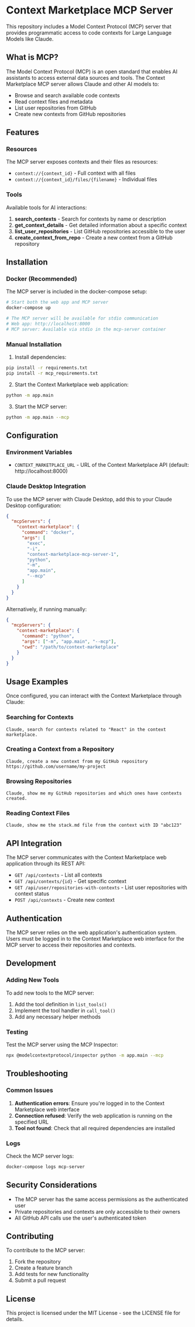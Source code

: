 # Context Marketplace MCP Server

This repository includes a Model Context Protocol (MCP) server that provides programmatic access to code contexts for Large Language Models like Claude.

## What is MCP?

The Model Context Protocol (MCP) is an open standard that enables AI assistants to access external data sources and tools. The Context Marketplace MCP server allows Claude and other AI models to:

- Browse and search available code contexts
- Read context files and metadata
- List user repositories from GitHub
- Create new contexts from GitHub repositories

## Features

### Resources
The MCP server exposes contexts and their files as resources:
- `context://{context_id}` - Full context with all files
- `context://{context_id}/files/{filename}` - Individual files

### Tools
Available tools for AI interactions:

1. **search_contexts** - Search for contexts by name or description
2. **get_context_details** - Get detailed information about a specific context
3. **list_user_repositories** - List GitHub repositories accessible to the user
4. **create_context_from_repo** - Create a new context from a GitHub repository

## Installation

### Docker (Recommended)

The MCP server is included in the docker-compose setup:

```bash
# Start both the web app and MCP server
docker-compose up

# The MCP server will be available for stdio communication
# Web app: http://localhost:8000
# MCP server: Available via stdio in the mcp-server container
```

### Manual Installation

1. Install dependencies:
```bash
pip install -r requirements.txt
pip install -r mcp_requirements.txt
```

2. Start the Context Marketplace web application:
```bash
python -m app.main
```

3. Start the MCP server:
```bash
python -m app.main --mcp
```

## Configuration

### Environment Variables

- `CONTEXT_MARKETPLACE_URL` - URL of the Context Marketplace API (default: http://localhost:8000)

### Claude Desktop Integration

To use the MCP server with Claude Desktop, add this to your Claude Desktop configuration:

```json
{
  "mcpServers": {
    "context-marketplace": {
      "command": "docker",
      "args": [
        "exec",
        "-i",
        "context-marketplace-mcp-server-1",
        "python",
        "-m",
        "app.main",
        "--mcp"
      ]
    }
  }
}
```

Alternatively, if running manually:

```json
{
  "mcpServers": {
    "context-marketplace": {
      "command": "python",
      "args": ["-m", "app.main", "--mcp"],
      "cwd": "/path/to/context-marketplace"
    }
  }
}
```

## Usage Examples

Once configured, you can interact with the Context Marketplace through Claude:

### Searching for Contexts
```
Claude, search for contexts related to "React" in the context marketplace.
```

### Creating a Context from a Repository
```
Claude, create a new context from my GitHub repository https://github.com/username/my-project
```

### Browsing Repositories
```
Claude, show me my GitHub repositories and which ones have contexts created.
```

### Reading Context Files
```
Claude, show me the stack.md file from the context with ID "abc123"
```

## API Integration

The MCP server communicates with the Context Marketplace web application through its REST API:

- `GET /api/contexts` - List all contexts
- `GET /api/contexts/{id}` - Get specific context
- `GET /api/user/repositories-with-contexts` - List user repositories with context status
- `POST /api/contexts` - Create new context

## Authentication

The MCP server relies on the web application's authentication system. Users must be logged in to the Context Marketplace web interface for the MCP server to access their repositories and contexts.

## Development

### Adding New Tools

To add new tools to the MCP server:

1. Add the tool definition in `list_tools()`
2. Implement the tool handler in `call_tool()`
3. Add any necessary helper methods

### Testing

Test the MCP server using the MCP Inspector:

```bash
npx @modelcontextprotocol/inspector python -m app.main --mcp
```

## Troubleshooting

### Common Issues

1. **Authentication errors**: Ensure you're logged in to the Context Marketplace web interface
2. **Connection refused**: Verify the web application is running on the specified URL
3. **Tool not found**: Check that all required dependencies are installed

### Logs

Check the MCP server logs:
```bash
docker-compose logs mcp-server
```

## Security Considerations

- The MCP server has the same access permissions as the authenticated user
- Private repositories and contexts are only accessible to their owners
- All GitHub API calls use the user's authenticated token

## Contributing

To contribute to the MCP server:

1. Fork the repository
2. Create a feature branch
3. Add tests for new functionality
4. Submit a pull request

## License

This project is licensed under the MIT License - see the LICENSE file for details.